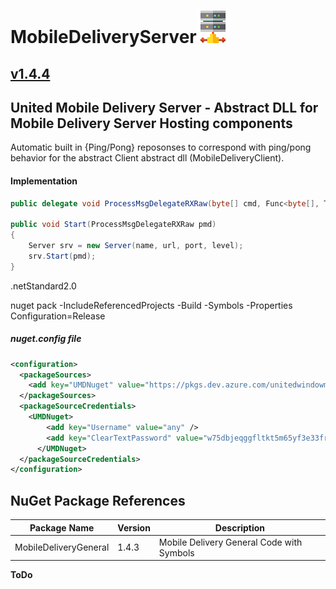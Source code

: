 # MobileDeliveryServer![MobileDeliveryLogger Nuget Versions (UMDNuget Artifacts)][logo]
## [v1.4.4](https://dev.azure.com/unitedwindowmfg/United%20Mobile%20Delivery/_packaging?_a=package&feed=UMDNuget&package=MobileDeliveryServer&protocolType=NuGet&version=1.4.2&view=versions)
## United Mobile Delivery Server - Abstract DLL for Mobile Delivery Server Hosting components

[logo]: https://github.com/vergaraunited/Docs/blob/master/imgs/png/server_icon.png (https://dev.azure.com/unitedwindowmfg/United%20Mobile%20Delivery/_packaging?_a=package&feed=UMDNuget&package=MobileDeliveryServer&protocolType=NuGet&version=1.4.2) 

Automatic built in {Ping/Pong} reposonses to correspond with ping/pong behavior for the abstract Client abstract dll (MobileDeliveryClient).

#### Implementation
```cs
public delegate void ProcessMsgDelegateRXRaw(byte[] cmd, Func<byte[], Task> cbsend);

public void Start(ProcessMsgDelegateRXRaw pmd)
{
    Server srv = new Server(name, url, port, level);
    srv.Start(pmd);
}
```

.netStandard2.0

nuget pack -IncludeReferencedProjects -Build -Symbols -Properties Configuration=Release

##### nuget.config file
```xml
<configuration>
  <packageSources>
    <add key="UMDNuget" value="https://pkgs.dev.azure.com/unitedwindowmfg/1e4fcdac-b7c9-4478-823a-109475434848/_packaging/UMDNuget/nuget/v3/index.json" />
  </packageSources>
  <packageSourceCredentials>
    <UMDNuget>
        <add key="Username" value="any" />
        <add key="ClearTextPassword" value="w75dbjeqggfltkt5m65yf3e33fryf2olu22of55jxj4b3nmfkpaa" />
      </UMDNuget>
  </packageSourceCredentials>
</configuration>
```

## NuGet Package References
Package Name            |  Version  |  Description
--------------------    |  -------  |  -----------
MobileDeliveryGeneral   |   1.4.3   |  Mobile Delivery General Code with Symbols


**ToDo**<br/>
